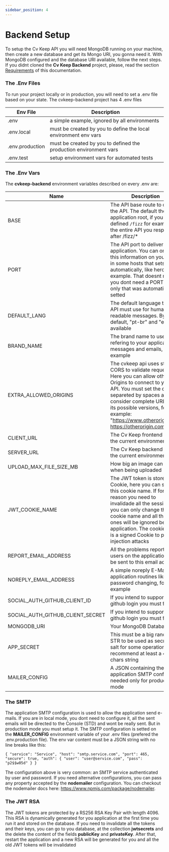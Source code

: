 ```yaml
---
sidebar_position: 4
---
```


# Backend Setup

To setup the Cv Keep API you will need MongoDB running on your machine, then create a new database and get its Mongo URI, you gonna need it. With MongoDB configured and the database URI available, follow the next steps. If you didnt cloned the **Cv Keep Backend** project, please, read the section [Requirements](/requirements) of this documentation. 

### The .Env Files

To run your project locally or in production, you will need to set a .env file based on your state. The cvkeep-backend project has 4 .env files

|Env File|Description
|---|---|
|.env | a simple example, ignored by all environments |
|.env.local | must be created by you to define the local environment env vars |
|.env.production | must be created by you to defined the production environment vars |
|.env.test | setup environment vars for automated tests |

### The .Env Vars

The **cvkeep-backend** environment variables described on every .env are:

|Name|Description|Default|Required|
|---|---|---|---|
|BASE|The API base route to deliver the API. The default the application root, if you defined `/fizz` for example, the entire API you respond after /fizz/* |/|true|
|PORT|The API port to deliver the application. You can ommit this information on your env in some hosts that sets ports automatically, like heroku for example. That doesnt mean you dont need a PORT env, only that was automatically setted|5000|true|
|DEFAULT_LANG|The default language that the API must use for human readable messages. By default, "pt-br" and "en" are available|en|true|
|BRAND_NAME|The brand name to use when refering to your application in messages and emails, for example|Cv Keep|true|
|EXTRA_ALLOWED_ORIGINS|The cvkeep api uses strict CORS to validate requests. Here you can allow other Origins to connect to your API. You must set the origins separeted by spaces and consider complete URLs and its possible versions, for example: "https://www.otherorigin.com https://otherorigin.com"|""|false|
|CLIENT_URL|The Cv Keep frontend URL of the current environment|https://localhost:8080|true|
|SERVER_URL|The Cv Keep backend URL of the current environment|http://localhost:5000|true|
|UPLOAD_MAX_FILE_SIZE_MB|How big an image can be when being uploaded|10|true|
|JWT_COOKIE_NAME|The JWT token is stored on a Cookie, here you can setup this cookie name. If for some reason you need to invalidade all the sessions, you can only change the cookie name and all the old ones will be ignored be the application. The cookie used is a signed Cookie to prevent injection attacks|\__CV_APP_SESSION_0001\__|true|
|REPORT_EMAIL_ADDRESS|All the problems reported by users on the application will be sent to this email address|report@email.com|true|
|NOREPLY_EMAIL_ADDRESS|A simple noreply E-Mail for application routines like password changing, for example|noreply@email.com|true|
|SOCIAL_AUTH_GITHUB_CLIENT_ID|If you intend to support github login you must fill it|""|false|
|SOCIAL_AUTH_GITHUB_CLIENT_SECRET|If you intend to support github login you must fill it|""|false|
|MONGODB_URI|Your MongoDB Database URI|mongodb://localhost:27017/cvkeep|true|
|APP_SECRET|This must be a big random STR to be used as secret and salt for some operations. We recommend at least a 450 chars string|A 450 chars random string|true|
|MAILER_CONFIG|A JSON containing the application SMTP config, needed only for production mode|true|

### The SMTP

The application SMTP configuration is used to allow the application send e-mails. If you are in local mode, you dont need to configure it, all the sent emails will be directed to the Console (STD) and wont be really sent. But in production mode you must setup it. The SMTP configuration is setted on the **MAILER_CONFIG** environment variable of your .env files (prefered the .env.production file). The env var content must be a JSON string with no line breaks like this:

```
{ "service": "Service", "host": "smtp.service.com", "port": 465, "secure": true, "auth": { "user": "user@service.com", "pass": "p2$$w05d" } }
```

The configuration above is very common: an SMTP service authenticated by user and password. If you need alternative configurations, you can pass any property accepted by the **nodemailer** configuration. You can checkout the nodemailer docs here: https://www.npmjs.com/package/nodemailer.

### The JWT RSA

The JWT tokens are protected by a RS256 RSA Key Pair with length 4096. This RSA is dynamically generated for you application at the first time you run it and stored on the database. If you need to invalidate all the tokens and their keys, you can go to you database, at the collection **jwtsecrets** and the delete the content of the fields **publicKey** and **privateKey**. After that, restart the application and a new RSA will be generated for you and all the old JWT tokens will be invalidated